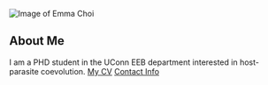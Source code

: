 ![Image of Emma Choi](images/headshot.png
"REPLACE_WITH_SHORT_DESCRIPTION")
## About Me
I am a PHD student in the UConn EEB department
interested in host-parasite coevolution.
[My CV](PDFs/cv.pdf)
[Contact Info](contact-info.html)
